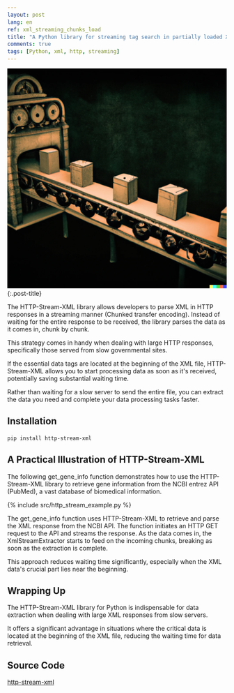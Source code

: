 ```yaml
---
layout: post
lang: en
ref: xml_streaming_chunks_load
title: "A Python library for streaming tag search in partially loaded XML from a website"
comments: true
tags: [Python, xml, http, streaming]
---
```


![](/images/steampunk-chunks-factory.png){:.post-title}

The HTTP-Stream-XML library allows developers to parse XML in HTTP responses in a streaming manner
(Chunked transfer encoding). 
Instead of waiting for the entire response to be received, the library parses the data as it comes in, chunk by chunk.

This strategy comes in handy when dealing with large HTTP responses, specifically those served from slow governmental sites.

If the essential data tags are located at the beginning of the XML file, HTTP-Stream-XML allows you 
to start processing data as soon as it's received, potentially saving substantial waiting time. 

Rather than waiting for a slow server to send the entire file, you can extract the data you need and complete 
your data processing tasks faster.

## Installation

    pip install http-stream-xml

## A Practical Illustration of HTTP-Stream-XML
The following get_gene_info function demonstrates how to use the HTTP-Stream-XML library to retrieve gene 
information from the NCBI entrez API (PubMed), a vast database of biomedical information.

{% include src/http_stream_example.py %}

The get_gene_info function uses HTTP-Stream-XML to retrieve and parse the XML response from the NCBI API. 
The function initiates an HTTP GET request to the API and streams the response. 
As the data comes in, the XmlStreamExtractor starts to feed on the incoming chunks, 
breaking as soon as the extraction is complete. 

This approach reduces waiting time significantly, especially when the XML data's crucial part lies near the beginning.

## Wrapping Up
The HTTP-Stream-XML library for Python is indispensable for data extraction when dealing with large 
XML responses from slow servers.

It offers a significant advantage in situations where the critical data is located at the beginning of the XML file, 
reducing the waiting time for data retrieval.

## Source Code

[http-stream-xml](https://github.com/andgineer/http-stream-xml)